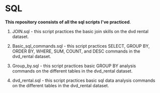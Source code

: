 # SQL

**This repository coonsists of all the sql scripts I've practiced**.    

1. JOIN.sql - this script practices the basic join skills on the dvd rental dataset.     

2. Basic_sql_commands.sql - this script practices SELECT, GROUP BY, ORDER BY, WHERE, SUM, COUNT, and DESC commands in the dvd_rental dataset.   

3. Group_by.sql - this script practices basic GROUP BY analysis commands on the different tables in the dvd_rental dataset.       

4. dvd_rental.sql - this script practices basic sql data analysis commands on the different tables in the dvd_rental dataset.       
